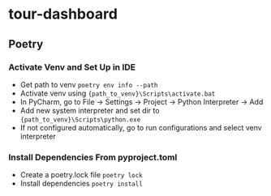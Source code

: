 # tour-dashboard

## Poetry
### Activate Venv and Set Up in IDE
- Get path to venv `poetry env info --path`
- Activate venv using `{path_to_venv}\Scripts\activate.bat`
- In PyCharm, go to File -> Settings -> Project -> Python Interpreter -> Add
- Add new system interpreter and set dir to `{path_to_venv}\Scripts\python.exe`
- If not configured automatically, go to run configurations and select venv interpreter
### Install Dependencies From pyproject.toml
- Create a poetry.lock file `poetry lock`
- Install dependencies `poetry install`